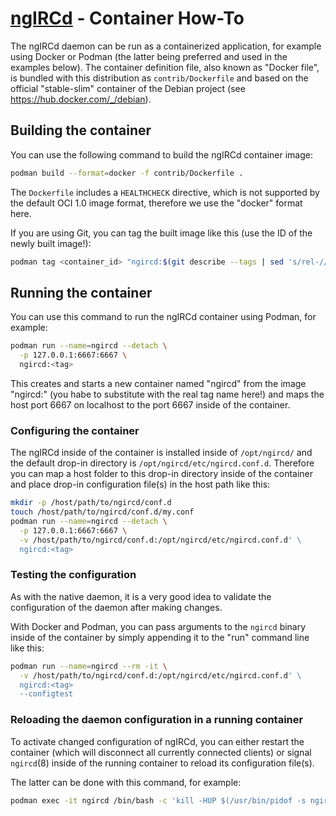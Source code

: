 # [ngIRCd](https://ngircd.barton.de) - Container How-To

The ngIRCd daemon can be run as a containerized application, for example using
Docker or Podman (the latter being preferred and used in the examples below).
The container definition file, also known as "Docker file", is bundled with this
distribution as `contrib/Dockerfile` and based on the official "stable-slim"
container of the Debian project (see https://hub.docker.com/_/debian).

## Building the container

You can use the following command to build the ngIRCd container image:

```bash
podman build --format=docker -f contrib/Dockerfile .
```

The `Dockerfile` includes a `HEALTHCHECK` directive, which is not supported by
the default OCI 1.0 image format, therefore we use the "docker" format here.

If you are using Git, you can tag the built image like this (use the ID of the
newly built image!):

```bash
podman tag <container_id> "ngircd:$(git describe --tags | sed 's/rel-//g')"
```

## Running the container

You can use this command to run the ngIRCd container using Podman, for example:

```bash
podman run --name=ngircd --detach \
  -p 127.0.0.1:6667:6667 \
  ngircd:<tag>
```

This creates and starts a new container named "ngircd" from the image
"ngircd:<tag>" (you habe to substitute _<tag>_ with the real tag name here!) and
maps the host port 6667 on localhost to the port 6667 inside of the container.

### Configuring the container

The ngIRCd inside of the container is installed inside of `/opt/ngircd/` and the
default drop-in directory is `/opt/ngircd/etc/ngircd.conf.d`. Therefore you can
map a host folder to this drop-in directory inside of the container and place
drop-in configuration file(s) in the host path like this:

```bash
mkdir -p /host/path/to/ngircd/conf.d
touch /host/path/to/ngircd/conf.d/my.conf
podman run --name=ngircd --detach \
  -p 127.0.0.1:6667:6667 \
  -v /host/path/to/ngircd/conf.d:/opt/ngircd/etc/ngircd.conf.d' \
  ngircd:<tag>
```

### Testing the configuration

As with the native daemon, it is a very good idea to validate the configuration
of the daemon after making changes.

With Docker and Podman, you can pass arguments to the `ngircd` binary inside of
the container by simply appending it to the "run" command line like this:

```bash
podman run --name=ngircd --rm -it \
  -v /host/path/to/ngircd/conf.d:/opt/ngircd/etc/ngircd.conf.d' \
  ngircd:<tag>
  --configtest
```

### Reloading the daemon configuration in a running container

To activate changed configuration of ngIRCd, you can either restart the
container (which will disconnect all currently connected clients) or signal
`ngircd`(8) inside of the running container to reload its configuration file(s).

The latter can be done with this command, for example:

```bash
podman exec -it ngircd /bin/bash -c 'kill -HUP $(/usr/bin/pidof -s ngircd)'
```
